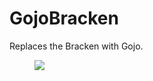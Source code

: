 # GojoBracken
Replaces the Bracken with Gojo.
<figure>
  <img src="https://assets-prd.ignimgs.com/2023/11/29/lethalcompany-review-blogroll-1701295057122.jpg">
</figure>
